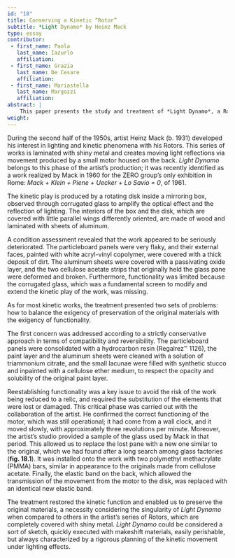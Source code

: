 ```yaml
---
id: "18"
title: Conserving a Kinetic “Rotor”
subtitle: *Light Dynamo* by Heinz Mack
type: essay
contributor:
 - first_name: Paola
   last_name: Iazurlo
   affiliation:
 - first_name: Grazia
   last_name: De Cesare
   affiliation:
 - first_name: Mariastella
   last_name: Margozzi
   affiliation:
abstract: |
    This paper presents the study and treatment of *Light Dynamo*, a Rotor by Heinz Mack (b. 1931), which was carried out by the Laboratorio di Restauro Materiali dell’Arte Contemporanea (Conservation Department of Contemporary Art Materials) of the Istituto Superiore per la Conservazione e il Restauro (ISCR) in Rome. *Light Dynamo* is an assemblage of wooden panels forming a box. Inside is an aluminum-coated disk connected to an electric mechanism, which allows its slow rotation. The work is in the collection of the Galleria Nazionale d’Arte Moderna e Contemporanea (GNAM), which acquired it from the Salita gallery in Rome in 1986. It had never been exhibited because of its poor condition. The treatment focused on the conservation of the constituent materials and the refunctionalization of the kinetic system, made possible with the collaboration of the artist’s studio.
weight:
---
```


During the second half of the 1950s, artist Heinz Mack (b. 1931) developed his interest in lighting and kinetic phenomena with his Rotors. This series of works is laminated with shiny metal and creates moving light reflections via movement produced by a small motor housed on the back. *Light Dynamo* belongs to this phase of the artist’s production; it was recently identified as a work realized by Mack in 1960 for the ZERO group’s only exhibition in Rome: *Mack + Klein + Piene + Uecker + Lo Savio = 0*, of 1961.

The kinetic play is produced by a rotating disk inside a mirroring box, observed through corrugated glass to amplify the optical effect and the reflection of lighting. The interiors of the box and the disk, which are covered with little parallel wings differently oriented, are made of wood and laminated with sheets of aluminum.

A condition assessment revealed that the work appeared to be seriously deteriorated. The particleboard panels were very flaky, and their external faces, painted with white acryl-vinyl copolymer, were covered with a thick deposit of dirt. The aluminum sheets were covered with a passivating oxide layer, and the two cellulose acetate strips that originally held the glass pane were deformed and broken. Furthermore, functionality was limited because the corrugated glass, which was a fundamental screen to modify and extend the kinetic play of the work, was missing.

As for most kinetic works, the treatment presented two sets of problems: how to balance the exigency of preservation of the original materials with the exigency of functionality.

The first concern was addressed according to a strictly conservative approach in terms of compatibility and reversibility. The particleboard panels were consolidated with a hydrocarbon resin (Regalrez™ 1126), the paint layer and the aluminum sheets were cleaned with a solution of triammonium citrate, and the small lacunae were filled with synthetic stucco and inpainted with a cellulose ether medium, to respect the opacity and solubility of the original paint layer.

Reestablishing functionality was a key issue to avoid the risk of the work being reduced to a relic, and required the substitution of the elements that were lost or damaged. This critical phase was carried out with the collaboration of the artist. He confirmed the correct functioning of the motor, which was still operational; it had come from a wall clock, and it moved slowly, with approximately three revolutions per minute. Moreover, the artist’s studio provided a sample of the glass used by Mack in that period. This allowed us to replace the lost pane with a new one similar to the original, which we had found after a long search among glass factories (**fig. 18.1**). It was installed onto the work with two polymethyl methacrylate (PMMA) bars, similar in appearance to the originals made from cellulose acetate. Finally, the elastic band on the back, which allowed the transmission of the movement from the motor to the disk, was replaced with an identical new elastic band.

The treatment restored the kinetic function and enabled us to preserve the original materials, a necessity considering the singularity of *Light Dynamo* when compared to others in the artist’s series of Rotors, which are completely covered with shiny metal. *Light Dynamo* could be considered a sort of sketch, quickly executed with makeshift materials, easily perishable, but always characterized by a rigorous planning of the kinetic movement under lighting effects.
